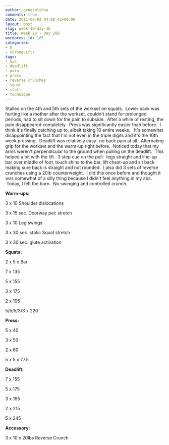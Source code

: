 ```yaml
---
author: generalchoa
comments: true
date: 2011-08-02 04:08:42+00:00
layout: post
slug: week-10-day-1b
title: Week 10 - Day 28B
wordpress_id: 185
categories:
- B
- StrongLifts
tags:
- 5x5
- deadlift
- pain
- press
- reverse crunches
- squat
- stall
- technique
---
```


Stalled on the 4th and 5th sets of the workset on squats.  Lower back was hurting like a mother after the workset, couldn't stand for prolonged periods, had to sit down for the pain to subside.  After a while of resting, the pain disappeared completely.  Press was significantly easier than before.  I think it's finally catching up to, albeit taking 10 entire weeks.   It's somewhat disappointing the fact that I'm not even in the triple digits and it's the 10th week pressing.  Deadlift was relatively easy- no back pain at all.  Alternating grip for the workset and the warm-up right before.  Noticed today that my arms weren't perpendicular to the ground when pulling on the deadlift.  This helped a bit with the lift.  3 step cue on the pull:  legs straight and line-up bar over middle of foot, touch shins to the bar, lift chest-up and sit back making sure back is straight and not rounded.  I also did 3 sets of reverse crunches using a 20lb counterweight.  I did this once before and thought it was somewhat of a silly thing because I didn't feel anything in my abs.  Today, I felt the burn.  No swinging and controlled crunch.

**Warm-ups:**

3 x 10 Shoulder dislocations

3 x 15 sec. Doorway pec stretch

3 x 10 Leg swings

3 x 30 sec. static Squat stretch

3 x 30 sec. glute activation

**Squats:**

2 x 5 x Bar

7 x 135

5 x 155

3 x 175

2 x 195

5/5/5/3/3 x 220

**Press:**

5 x 40

3 x 50

2 x 60

5 x 5 x 77.5

**Deadlift:**

7 x 155

5 x 175

3 x 195

2 x 215

5 x 245

**Accessory:**

3 x 10 x 20lbs Reverse Crunch
